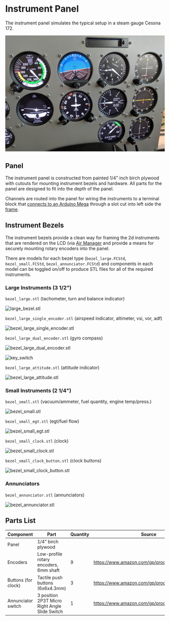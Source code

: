 # Instrument Panel

The instrument panel simulates the typical setup in a steam gauge Cessna 172.

![switch_panel](images/instrument_panel.jpg)



## Panel

The instrument panel is constructed from painted 1/4" inch birch plywood with cutouts for mounting instrument bezels and hardware. All parts for the panel are designed to fit into the depth of the panel.

Channels are routed into the panel for wiring the instruments to a terminal block that [connects to an Arduino Mega](../io) through a slot cut into left side the [frame](../frame).

## Instrument Bezels

The instrument bezels provide a clean way for framing the 2d instruments that are rendered on the LCD (via [Air Manager](https://www.siminnovations.com/) and provide a means for securely mounting rotary encoders into the panel.

There are models for each bezel type (`bezel_large.FCStd`, `bezel_small.FCStd`, `bezel_annunciator.FCStd`) and components in each model can be toggled on/off to produce STL files for all of the required instruments.

### Large Instruments (3 1/2")

`bezel_large.stl` (tachometer, turn and balance indicator)

![large_bezel.stl](https://cdn.thingiverse.com/renders/4f/a6/b1/d0/d8/bcd29e43e508982c7a6248004207fe23_preview_featured.jpg)

`bezel_large_single_encoder.stl` (airspeed indicator, altimeter, vsi, vor, adf)

![bezel_large_single_encoder.stl](https://cdn.thingiverse.com/renders/ad/56/ee/d8/c5/c8274b04c022eb560f5eb3016d9ff824_preview_featured.jpg)

`bezel_large_dual_encoder.stl` (gyro compass)

![bezel_large_dual_encoder.stl](https://cdn.thingiverse.com/renders/57/70/aa/95/02/4f2366d3d5626a22a1b49f78964c66ce_preview_featured.jpg)

![key_switch](key_switch/images/key_switch.jpg)

`bezel_large_attitude.stl` (attitude indicator)

![bezel_large_attitude.stl](https://cdn.thingiverse.com/renders/3e/a3/57/92/ad/e1817d9e19f8f73877e49e1d126848e1_preview_featured.jpg)

### Small Instruments (2 1/4")

`bezel_small.stl` (vacuum/ammeter, fuel quantity, engine temp/press.)

![bezel_small.stl](https://cdn.thingiverse.com/renders/7e/19/b4/fa/40/a7908e04e2fe741fddfd757d57ce99ea_preview_featured.jpg)

`bezel_small_egt.stl` (egt/fuel flow)

![bezel_small_egt.stl](https://cdn.thingiverse.com/renders/c6/26/eb/45/5e/18b6e8353e04c0a28694485bd8a7e288_preview_featured.jpg)

`bezel_small_clock.stl` (clock)

![bezel_small_clock.stl](https://cdn.thingiverse.com/renders/6c/ef/02/de/13/85495e42e1ecd52ded2b2a4fdee56f2b_preview_featured.jpg)

`bezel_small_clock_button.stl` (clock buttons)

![bezel_small_clock_button.stl](https://cdn.thingiverse.com/renders/2a/9c/08/7f/c1/aa12695fb33f248eabd996570ed714c9_preview_featured.jpg)

### Annunciators

`bezel_annunciator.stl` (annunciators)

![bezel_annunciator.stl](https://cdn.thingiverse.com/renders/b6/18/b7/cd/bf/ea642fa15b62c3cd30a555506e826603_preview_featured.jpg)

## Parts List

| Component           | Part                                     | Quantity | Source                                   |
| ------------------- | ---------------------------------------- | -------- | ---------------------------------------- |
| Panel               | 1/4" birch plywood                       |          |                                          |
| Encoders            | Low-profile rotary encoders, 6mm shaft   | 9        | https://www.amazon.com/gp/product/B0177VGSQY |
| Buttons (for clock) | Tactile push buttons (6x6x4.3mm)         | 3        | https://www.amazon.com/gp/product/B071KX71SV |
| Annunciator switch  | 3 position 2P3T Micro Right Angle Slide Switch | 1        | https://www.amazon.com/gp/product/B01480QKHY |

